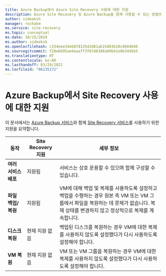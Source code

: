 ```yaml
---
title: Azure Backup에서 Azure Site Recovery 사용에 대한 지원
description: Azure Site Recovery 및 Azure Backup을 함께 사용할 수 있는 방법에 대한 개요를 제공합니다.
author: sideeksh
manager: rochakm
ms.service: site-recovery
ms.topic: conceptual
ms.date: 10/15/2019
ms.author: sideeksh
ms.openlocfilehash: c334eee34eb878135d3d81ab15d03618c6604846
ms.sourcegitcommit: f28ebb95ae9aaaff3f87d8388a09b41e0b3445b5
ms.translationtype: HT
ms.contentlocale: ko-KR
ms.lasthandoff: 03/29/2021
ms.locfileid: "86135172"
---
```

# <a name="support-for-using-site-recovery-with-azure-backup"></a>Azure Backup에서 Site Recovery 사용에 대한 지원

이 문서에서는 [Azure Backup 서비스](../backup/backup-overview.md)와 함께 [Site Recovery 서비스](site-recovery-overview.md)를 사용하기 위한 지원을 요약합니다.

**동작** | **Site Recovery 지원** | **세부 정보**
--- | --- | ---
**여러 서비스 배포** | 지원됨 | 서비스는 상호 운용할 수 있으며 함께 구성할 수 있습니다.
**파일 백업/복원** | 지원됨 | VM에 대해 백업 및 복제를 사용하도록 설정하고 백업을 수행하는 경우 원본 측 VM 또는 VM 그룹에서 파일을 복원하는 데 문제가 없습니다. 복제 상태를 변경하지 않고 정상적으로 복제를 계속합니다.
**디스크 복원** | 현재 지원 없음 | 백업된 디스크를 복원하는 경우 VM에 대한 복제를 사용하지 않도록 설정했다가 다시 사용하도록 설정해야 합니다.
**VM 복원** | 현재 지원 없음 | VM 또는 VM 그룹을 복원하는 경우 VM에 대한 복제를 사용하지 않도록 설정했다가 다시 사용하도록 설정해야 합니다.  


